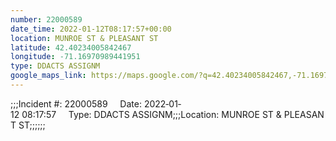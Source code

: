 ```yaml
---
number: 22000589
date_time: 2022-01-12T08:17:57+00:00
location: MUNROE ST & PLEASANT ST
latitude: 42.40234005842467
longitude: -71.16970989441951
type: DDACTS ASSIGNM
google_maps_link: https://maps.google.com/?q=42.40234005842467,-71.16970989441951
---
```


;;;Incident #: 22000589     Date: 2022‐01‐12 08:17:57     Type: DDACTS ASSIGNM;;;Location: MUNROE ST & PLEASANT ST;;;;;;
